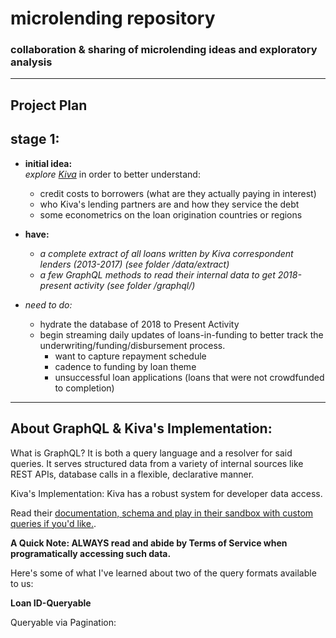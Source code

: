 # microlending repository  

### collaboration & sharing of microlending ideas and exploratory analysis  

---
## Project Plan
## stage 1:  

- **initial idea:**  
  *explore [Kiva](https://www.kiva.org)* in order to better understand:
  - credit costs to borrowers (what are they actually paying in interest)
  - who Kiva's lending partners are and how they service the debt
  - some econometrics on the loan origination countries or regions

- **have:**  
  - *a complete extract of all loans written by Kiva correspondent lenders (2013-2017) (see folder /data/extract)*  
  - *a few GraphQL methods to read their internal data to get 2018-present activity (see folder /graphql/)*  

- *need to do:*
  - hydrate the database of 2018 to Present Activity
  - begin streaming daily updates of loans-in-funding to better track the underwriting/funding/disbursement process.
      - want to capture repayment schedule
      - cadence to funding by loan theme
      - unsuccessful loan applications (loans that were not crowdfunded to completion)


___
## About GraphQL & Kiva's Implementation:

 What is GraphQL?
 It is both a query language and a resolver for said queries. It serves structured data from a variety of internal sources like REST APIs, database calls in a flexible, declarative manner.  

 Kiva's Implementation: Kiva has a robust system for developer data access. 
 
 Read their [documentation, schema and play in their sandbox with custom queries if you'd like.](https://gateway.production.kiva.org/graphql).

 **A Quick Note: ALWAYS read and abide by Terms of Service when programatically accessing such data.**

 Here's some of what I've learned about two of the query formats available to us:

**Loan ID-Queryable**

Queryable via Pagination: 

